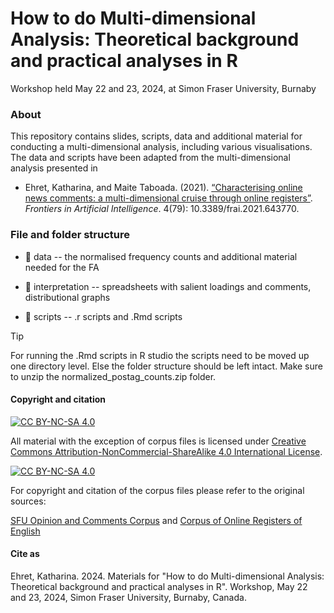 # How to do Multi-dimensional Analysis: Theoretical background and practical analyses in R

Workshop held May 22 and 23, 2024, at Simon Fraser University, Burnaby


### About 

This repository contains slides, scripts, data and additional material for conducting a multi-dimensional analysis, including various visualisations. The data and scripts have been adapted from the multi-dimensional analysis presented in

* Ehret, Katharina, and Maite Taboada. (2021). [“Characterising online news comments: a multi-dimensional cruise through online registers”](https://www.frontiersin.org/articles/10.3389/frai.2021.643770/full). _Frontiers in Artificial Intelligence_. 4(79): 10.3389/frai.2021.643770.


### File and folder structure

* :file_folder: data -- the normalised frequency counts and additional material needed for the FA

* :file_folder: interpretation -- spreadsheets with salient loadings and comments, distributional graphs

* :file_folder: scripts -- .r scripts and .Rmd scripts

> [!TIP]
> For running the .Rmd scripts in R studio the scripts need to be moved up one directory level. Else the folder structure should be left intact. Make sure to unzip the normalized_postag_counts.zip folder.


#### Copyright and citation

[![CC BY-NC-SA 4.0][cc-by-nc-sa-shield]][cc-by-nc-sa]

All material with the exception of corpus files is licensed under
[Creative Commons Attribution-NonCommercial-ShareAlike 4.0 International License][cc-by-nc-sa].

[![CC BY-NC-SA 4.0][cc-by-nc-sa-image]][cc-by-nc-sa]

[cc-by-nc-sa]: http://creativecommons.org/licenses/by-nc-sa/4.0/
[cc-by-nc-sa-image]: https://licensebuttons.net/l/by-nc-sa/4.0/88x31.png
[cc-by-nc-sa-shield]: https://img.shields.io/badge/License-CC%20BY--NC--SA%204.0-lightgrey.svg

For copyright and citation of the corpus files please refer to the original sources: 

[SFU Opinion and Comments Corpus](https://github.com/sfu-discourse-lab/SOCC) and [Corpus of Online Registers of English](doi:10.3366/cor.2015.0065)

#### Cite as

Ehret, Katharina. 2024. Materials for "How to do Multi-dimensional Analysis: Theoretical background and practical analyses in R". Workshop, May 22 and 23, 2024, Simon Fraser University, Burnaby, Canada.
